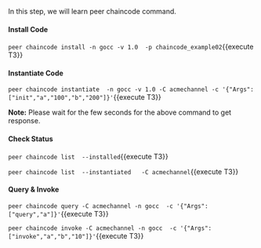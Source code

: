 In this step, we will learn peer chaincode command.

#### Install Code
`peer chaincode install -n gocc -v 1.0  -p chaincode_example02`{{execute T3}} 

#### Instantiate Code
`peer chaincode instantiate  -n gocc -v 1.0 -C acmechannel -c '{"Args":["init","a","100","b","200"]}'`{{execute T3}}

**Note:** Please wait for the few seconds for the above command to get response.

#### Check Status
`peer chaincode list  --installed`{{execute T3}}

`peer chaincode list  --instantiated   -C acmechannel`{{execute T3}}

#### Query & Invoke
`peer chaincode query -C acmechannel -n gocc  -c '{"Args":["query","a"]}'`{{execute T3}}

`peer chaincode invoke -C acmechannel -n gocc  -c '{"Args":["invoke","a","b","10"]}'`{{execute T3}}
